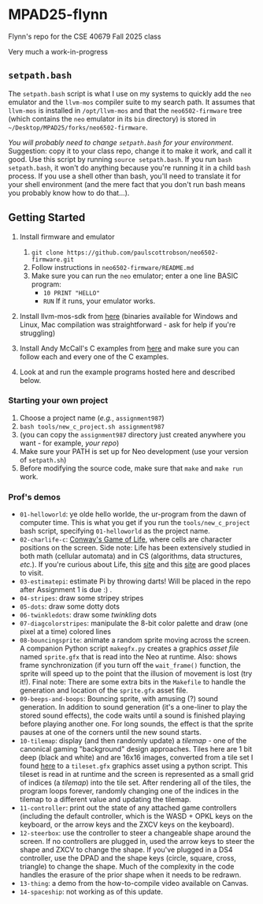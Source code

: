 # MPAD25-flynn
Flynn's repo for the CSE 40679 Fall 2025 class

Very much a work-in-progress

## `setpath.bash`
The `setpath.bash` script is what I use on my systems to quickly add the `neo` emulator and the `llvm-mos` compiler suite to my search path. It assumes that `llvm-mos` is installed in `/opt/llvm-mos` and that the `neo6502-firmware` tree (which contains the `neo` emulator in its `bin` directory) is stored in `~/Desktop/MPAD25/forks/neo6502-firmware`.

*You will probably need to change `setpath.bash` for your environment*.  Suggestion: copy it to your class repo, change it to make it work, and call it good.  Use this script by running `source setpath.bash`. If you run `bash setpath.bash`, it won't do anything because you're running it in a child `bash` process. If you use a shell other than bash, you'll need to translate it for your shell environment (and the mere fact that you don't run bash means you probably know how to do that...).

## Getting Started

1.  Install firmware and emulator
    1. `git clone https://github.com/paulscottrobson/neo6502-firmware.git`
    2. Follow instructions in `neo6502-firmware/README.md`
    3. Make sure you can run the `neo` emulator; enter a one line BASIC program:
       * `10 PRINT "HELLO"`
       * `RUN`
       If it runs, your emulator works.
     
1. Install llvm-mos-sdk from [here](https://github.com/llvm-mos/llvm-mos-sdk) (binaries available for Windows and Linux, Mac compilation was straightforward - ask for help if you're struggling)
1. Install Andy McCall's C examples from [here](https://github.com/andymccall/neo6502-development.git) and make sure you can follow each and every one of the C examples.
1. Look at and run the example programs hosted here and described below.

### Starting your own project

1. Choose a project name (_e.g._, `assignment987`)
2. `bash tools/new_c_project.sh assignment987`
3. (you can copy the `assignment987` directory just created anywhere you want - for example, _your repo_)
4. Make sure your PATH is set up for Neo development (use your version of `setpath.sh`)
5. Before modifying the source code, make sure that `make` and `make run` work.

### Prof's demos
  * `01-helloworld`: ye olde hello worlde, the ur-program from the dawn of computer time. This is what you get if you run the `tools/new_c_project` bash script, specifying `01-helloworld` as the project name.
  * `02-charlife-c`: [Conway's Game of Life](https://en.wikipedia.org/wiki/Conway%27s_Game_of_Life), where cells are character positions on the screen. Side note: Life has been extensively studied in both math (cellular automata) and in CS (algorithms, data structures, _etc._). If you're curious about Life, this [site](https://playgameoflife.com/) and this [site](https://conwaylife.com/) are good places to visit.
  * `03-estimatepi`: estimate Pi by throwing darts!  Will be placed in the repo after Assignment 1 is due :) .
  * `04-stripes`: draw some stripey stripes
  * `05-dots`: draw some dotty dots
  * `06-twinkledots`: draw some _twinkling_ dots
  * `07-diagcolorstripes`: manipulate the 8-bit color palette and draw (one pixel at a time) colored lines
  * `08-bouncingsprite`: animate a random sprite moving across the screen. A companion Python script `makegfx.py` creates a graphics _asset file_ named `sprite.gfx` that is read into the Neo at runtime. Also: shows frame synchronization (if you turn off the `wait_frame()` function, the sprite will speed up to the point that the illusion of movement is lost (try it!). Final note: There are some extra bits in the `Makefile` to handle the generation and location of the `sprite.gfx` asset file.
  * `09-beeps-and-boops`: Bouncing sprite, with amusing (?) sound generation. In addition to sound generation (it's a one-liner to play the stored sound effects), the code waits until a sound is finished playing before playing another one. For long sounds, the effect is that the sprite pauses at one of the corners until the new sound starts.
  * `10-tilemap`: display (and then randomly update) a _tilemap_ - one of the canonical gaming "background" design approaches. Tiles here are 1 bit deep (black and white) and are 16x16 images, converted from a tile set I found [here](https://opengameart.org/content/tileset-1bit-color) to a `tileset.gfx` graphics asset using a python script.  This tileset is read in at runtime and the screen is represented as a small grid of indices (a _tilemap_) into the tile set.  After rendering all of the tiles, the program loops forever, randomly changing one of the indices in the tilemap to a different value and updating the tilemap.
  * `11-controller`: print out the state of any attached game controllers (including the default controller, which is the WASD + OPKL keys on the keyboard, or the arrow keys and the ZXCV keys on the keyboard).
  * `12-steerbox`: use the controller to steer a changeable shape around the screen. If no controllers are plugged in, used the arrow keys to steer the shape and ZXCV to change the shape. If you've plugged in a DS4 controller, use the DPAD and the 
shape keys (circle, square, cross, triangle) to change the shape.  Much of the complexity in the code handles the erasure of the prior shape when it needs to be redrawn.
 * `13-thing`: a demo from the how-to-compile video available on Canvas.
 * `14-spaceship`: not working as of this update.
